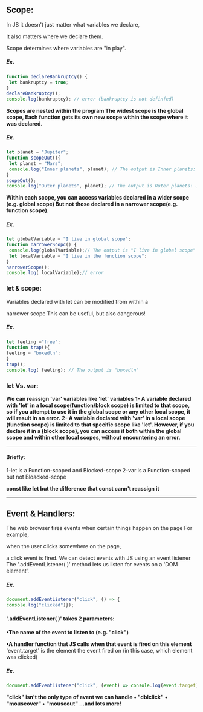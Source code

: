 
## Scope:
In JS it doesn't just matter what variables we declare, 

It also matters where we declare them.

Scope determines where variables are "in play".

##### Ex.
```javascript
function declareBankruptcy() {
 let bankruptcy = true; 
} 
declareBankruptcy();
console.log(bankruptcy); // error (bankruptcy is not definfed)
```
**Scopes are nested within the program The widest scope is the global scope, 
Each function gets its own new scope within the scope where it was declared**.

##### Ex.
```javascript
let planet = "Jupiter"; 
function scopeOut(){
 let planet = "Mars";
 console.log("Inner planets", planet); // The output is Inner planets: Mars
} 
scopeOut();
console.log("Outer planets", planet); // The output is Outer planets: Jupiter
```
**Within each scope, you can access variables declared in a wider scope (e.g. global scope)
But not those declared in a narrower scope(e.g. function scope)**.
##### Ex.
```javascript
let globalVariable = "I live in global scope";
function narrowerScopc() {
 console.log(globalVariable);// The output is "I live in global scope"
 let localVariable = "I live in the function scope"; 
} 
narrowerScope();
console.log( localVariable);// error
```
### let & scope:
Variables declared with let can be modified from within a 

narrower scope This can be useful, but also dangerous! 
##### Ex.
```javascript
let feeling ="free"; 
function trap(){
feeling = "boxedln"; 
} 
trap();
console.log( feeling); // The output is "boxedln"
```
### let Vs. var:
**We can reassign 'var' variables like 'let' variables**
**1- A variable declared with 'let' in a local scope(function/block scope) is limited to that scope, so if you attempt to use it in the global scope or any other local scope, it will result in an error.**
**2- A variable declared with 'var' in a local scope (function scope) is limited to that specific scope like 'let'. However, if you declare it in a (block scope), you can access it both within the global scope and within other local scopes, without encountering an error**.

---
#### Briefly:
1-let is a Function-scoped and Blocked-scope
2-var is a Function-scoped but not Bloacked-scope

**const like let but the difference that const cann't reassign it**

---

## Event & Handlers:
The web browser fires events when certain things happen on the page For example,

when the user clicks somewhere on the page,

a click event is fired.
We can detect events with JS using an event listener The '.addEventListener( )' method lets us listen for events on a 'DOM element'.
##### Ex.
```javascript
document.addEventListener("click", () => {
console.log("clicked")});
```
#### '.addEventListener( )' takes 2 parameters: 
**•The name of the event to listen to (e.g. "click")** 

**•A handler function that JS calls when that event is fired on this element** 
'event.target' is the element the event fired on (in this case, which element was clicked)
##### Ex.
```javascript
document.addEventListener("click", (event) => console.log(event.target); 
```
**"click" isn't the only type of event we can handle 
• "dblclick" 
• "mouseover" 
• "mouseout" 
...and lots more!** 




